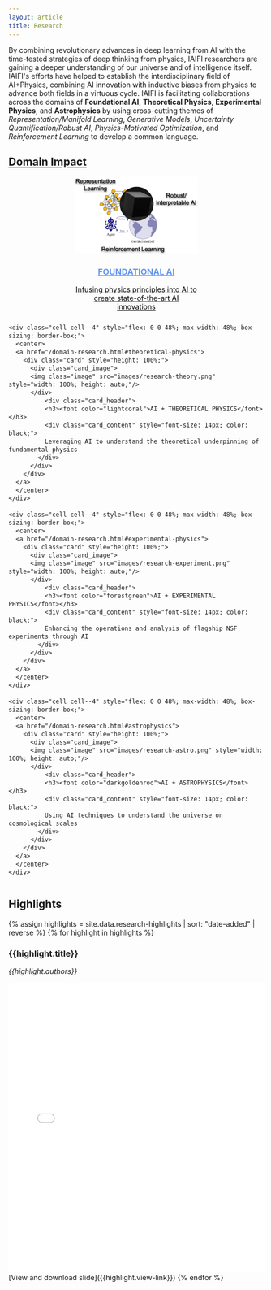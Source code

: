 ```yaml
---
layout: article
title: Research
---
```


By combining revolutionary advances in deep learning from AI with the time-tested strategies of deep thinking from physics, IAIFI researchers are gaining a deeper understanding of our universe and of intelligence itself. IAIFI's efforts have helped to establish the interdisciplinary field of AI+Physics, combining AI innovation with inductive biases from physics to advance both fields in a virtuous cycle. IAIFI is facilitating collaborations across the domains of **Foundational AI**, **Theoretical Physics**, **Experimental Physics**, and **Astrophysics** by using cross-cutting themes of *Representation/Manifold Learning*, *Generative Models*, *Uncertainty Quantification/Robust AI*, *Physics-Motivated Optimization*, and *Reinforcement Learning* to develop a common language. 

## [Domain Impact](/domain-research.html)

<style>
.card_header h4 {
  white-space: nowrap; 
}
</style>

<div class="grid-container">
  <div class="grid grid--p-2" style="display: flex; flex-wrap: wrap; gap: 10px; justify-content: center;">
    <div class="cell cell--4" style="flex: 0 0 48%; max-width: 48%; box-sizing: border-box;">
      <center>
      <a href="/domain-research.html#foundational-ai">
        <div class="card" style="height: 100%;">
          <div class="card_image">
          <img class="image" src="images/research-AI.png" style="width: 100%; height: auto;"/>
          </div>
              <div class="card_header">
              <h3><font color="cornflowerblue">FOUNDATIONAL AI</font></h3>
              <div class="card_content" style="font-size: 14px; color: black;">
              Infusing physics principles into AI to create state-of-the-art AI innovations
            </div>
          </div>
        </div>
      </a>
      </center>
    </div>
    
    <div class="cell cell--4" style="flex: 0 0 48%; max-width: 48%; box-sizing: border-box;">
      <center>
      <a href="/domain-research.html#theoretical-physics">
        <div class="card" style="height: 100%;">
          <div class="card_image">
          <img class="image" src="images/research-theory.png" style="width: 100%; height: auto;"/>
          </div>
              <div class="card_header">
              <h3><font color="lightcoral">AI + THEORETICAL PHYSICS</font></h3>
              <div class="card_content" style="font-size: 14px; color: black;">
              Leveraging AI to understand the theoretical underpinning of fundamental physics
            </div>
          </div>
        </div>
      </a>
      </center>
    </div>

    <div class="cell cell--4" style="flex: 0 0 48%; max-width: 48%; box-sizing: border-box;">
      <center>
      <a href="/domain-research.html#experimental-physics">
        <div class="card" style="height: 100%;">
          <div class="card_image">
          <img class="image" src="images/research-experiment.png" style="width: 100%; height: auto;"/>
          </div>
              <div class="card_header">
              <h3><font color="forestgreen">AI + EXPERIMENTAL PHYSICS</font></h3>
              <div class="card_content" style="font-size: 14px; color: black;">
              Enhancing the operations and analysis of flagship NSF experiments through AI
            </div>
          </div>
        </div>
      </a>
      </center>
    </div>
    
    <div class="cell cell--4" style="flex: 0 0 48%; max-width: 48%; box-sizing: border-box;">
      <center>
      <a href="/domain-research.html#astrophysics">
        <div class="card" style="height: 100%;">
          <div class="card_image">
          <img class="image" src="images/research-astro.png" style="width: 100%; height: auto;"/>
          </div>
              <div class="card_header">
              <h3><font color="darkgoldenrod">AI + ASTROPHYSICS</font></h3>
              <div class="card_content" style="font-size: 14px; color: black;">
              Using AI techniques to understand the universe on cosmological scales
            </div>
          </div>
        </div>
      </a>
      </center>
    </div>
    
  </div>
</div>

<!---
## [Cross-Cutting Themes](/cross-cutting-research.html)

<div class="grid-container">
  <div class="grid grid--p-2" style="display: flex; flex-wrap: wrap; gap: 10px; justify-content: center;">
    
<div class="cell cell--4" style="flex: 0 0 31%; max-width: 31%; box-sizing: border-box;">
<center>
<a href="/ai-research.html">
<div class="card" style="height: auto%; min-height: 150px; padding: 10px; text-align: center; background: #f5f5f5; border-radius: 8px; box-shadow: 2px 2px 5px rgba(0,0,0,0.1); font-size: 12px;">
    <div class="card_header" text-align: center; max-width: 100%; white-space: normal; padding: 5px;">
        <h4 style="font-size: 14px; line-height: 1.2; margin: 0; style="word-wrap: break-word; overflow-wrap: break-word;">REPRESENTATION/ MANIFOLD LEARNING</h4>
    </div>
    <div class="card_content" style="color: black;">
        Developing algorithms that categorize and label data and improve the features and knowledge extracted. Often deep physics insight can found in the structure of learned representations. Conversely, inductive biases from physics and understanding of a problem’s underlying manifold structure can inform the structure of AI architectures.
    </div>
</div>
</a>
</center>
</div>

</div>
</div>


[Representation/Manifold Learning](/cross-cutting-research.html#representation/manifold-learning){:.button.button--outline-primary.button--pill.button--md}
[Generative Models](/cross-cutting-research.html#generative-models){:.button.button--outline-primary.button--pill.button--md}
[Uncertainty Quantification/Robust AI](/cross-cutting-research.html#uncertainty-quantification/robust-ai){:.button.button--outline-primary.button--pill.button--md}
[Physics-Motivated Optimization](/cross-cutting-research.html#physics-motivated-optimization){:.button.button--outline-primary.button--pill.button--md}
[Reinforcement Learning](/cross-cutting-research.html#reinforcement-learning){:.button.button--outline-primary.button--pill.button--md}
--->

## Highlights

{% assign highlights = site.data.research-highlights | sort: "date-added" | reverse %}
{% for highlight in highlights %}

### {{highlight.title}}
*{{highlight.authors}}*
<style>
.responsive-wrap iframe{ max-width: 100%;}
</style>
<div class="responsive-wrap">
<iframe src="{{highlight.embed-link}}" frameborder="0" width="960" height="569" allowfullscreen="true" mozallowfullscreen="true" webkitallowfullscreen="true"></iframe>
</div>
[View and download slide]({{highlight.view-link}})
{% endfor %}

